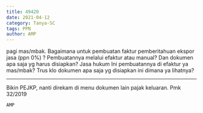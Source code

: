 ```yaml
---
title: 49420
date: 2021-04-12
category: Tanya-SC
tags: PPN
author: AMP
---
```


pagi mas/mbak. Bagaimana untuk pembuatan faktur pemberitahuan ekspor jasa (ppn 0%) ? Pembuatannya melalui efaktur atau manual? Dan dokumen apa saja yg harus disiapkan? Jasa hukum Ini pembuatannya di efaktur ya mas/mbak? Trus klo dokumen apa saja yg disiapkan ini dimana ya lihatnya?

---

Bikin PEJKP, nanti direkam di menu dokumen lain pajak keluaran. Pmk 32/2019

`AMP`
